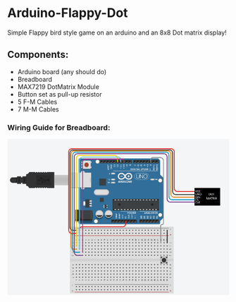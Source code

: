 # Arduino-Flappy-Dot
Simple Flappy bird style game on an arduino and an 8x8 Dot matrix display!

## Components: 
* Arduino board (any should do)
* Breadboard
* MAX7219 DotMatrix Module
* Button set as pull-up resistor
* 5 F-M Cables
* 7 M-M Cables

### Wiring Guide for Breadboard:
![Breadboard](Breadboard-flappydot.png)

